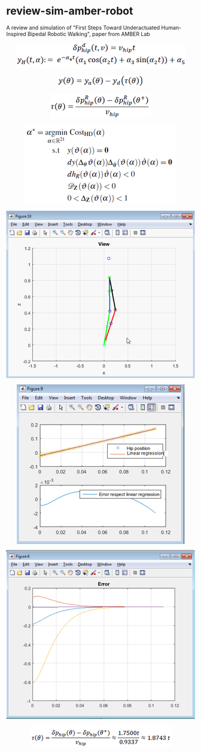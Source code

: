 # review-sim-amber-robot
A review and simulation of "First Steps Toward Underactuated Human-Inspired Bipedal Robotic Walking", paper from AMBER Lab

<p align="center">
<img src="graphics/track.png">
</p>

<p align="center">
<img src="graphics/Output.png">
</p>

<p align="center">
<img src="graphics/tau.png">
</p>

<p align="center">
<img src="graphics/optimiz.png">
</p>



<p align="center">
<img src="graphics/AMBERwalk.gif">
</p>

<p align="center">
<img src="graphics/Hipposit.png">
</p>

<p align="center">
<img src="graphics/Error_y.png">
</p>


<p align="center">
<img src="graphics/tauus.png">
</p>
